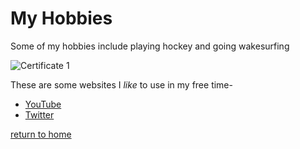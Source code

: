 # My Hobbies

Some of my hobbies include playing hockey and going wakesurfing

![Certificate 1](https://ik.imagekit.io/xrgmpeqnvi/tr:w-1062,q-80,c-maintain_ratio,cm-resize,f-auto/wp-content/uploads/2019/08/05202019_Supreme_McClure_0281-2-1-e1566947461118.jpg)


These are some websites I _like_ to use in my free time-

* [YouTube](https://www.YouTube.com)
* [Twitter](https://www.twitter.com)

[return to home](./README.md)
